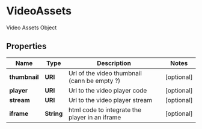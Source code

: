 

# VideoAssets

Video Assets Object

## Properties

| Name | Type | Description | Notes |
|------------ | ------------- | ------------- | -------------|
|**thumbnail** | **URI** | Url of the video thumbnail (cann be empty ?) |  [optional] |
|**player** | **URI** | Url to the video player code |  [optional] |
|**stream** | **URI** | Url to the video player stream |  [optional] |
|**iframe** | **String** | html code to integrate the player in an iframe |  [optional] |



